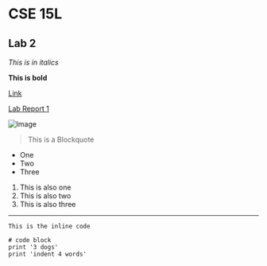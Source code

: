# CSE 15L 
## Lab 2
*This is in italics*

**This is bold**

[Link](https://github.com/)

[Lab Report 1](https://namburiamit.github.io/cse15l-lab-reports/lab-report-1-week-2.html)


![Image](https://c0.wallpaperflare.com/preview/734/721/142/skyscrapers-building-architecture-city.jpg)

> This is a Blockquote
* One
* Two
* Three

1. This is also one
2. This is also two
3. This is also three
---

`This is the inline code`

```
# code block
print '3 dogs'
print 'indent 4 words'
```

